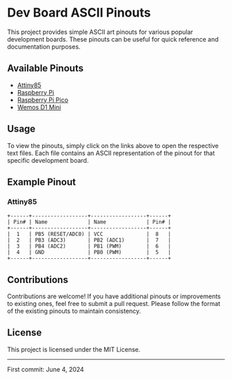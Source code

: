 # Dev Board ASCII Pinouts

This project provides simple ASCII art pinouts for various popular development boards. These pinouts can be useful for quick reference and documentation purposes.

## Available Pinouts

- [Attiny85](https://github.com/krum04/ascii_pinouts/blob/main/Attiny85.txt)
- [Raspberry Pi](https://github.com/krum04/ascii_pinouts/blob/main/RaspberryPi.txt)
- [Raspberry Pi Pico](https://github.com/krum04/ascii_pinouts/blob/main/RaspberryPiPico.txt)
- [Wemos D1 Mini](https://github.com/krum04/ascii_pinouts/blob/main/WemosD1Mini.txt)

## Usage

To view the pinouts, simply click on the links above to open the respective text files. Each file contains an ASCII representation of the pinout for that specific development board.

## Example Pinout

### Attiny85

```
+------+------------------+------------------+------+
| Pin# | Name             | Name             | Pin# |
+------+------------------+------------------+------+
|  1   | PB5 (RESET/ADC0) | VCC              |  8   |
|  2   | PB3 (ADC3)       | PB2 (ADC1)       |  7   |
|  3   | PB4 (ADC2)       | PB1 (PWM)        |  6   |
|  4   | GND              | PB0 (PWM)        |  5   |
+------+------------------+------------------+------+
```


## Contributions

Contributions are welcome! If you have additional pinouts or improvements to existing ones, feel free to submit a pull request. Please follow the format of the existing pinouts to maintain consistency.

## License

This project is licensed under the MIT License.

---

First commit: June 4, 2024
